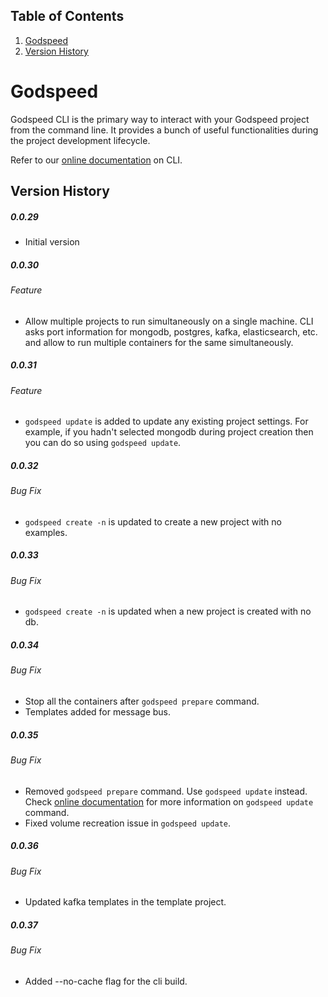## Table of Contents
1. [Godspeed](#godspeed)
2. [Version History](#version-history)

# Godspeed
Godspeed CLI is the primary way to interact with your Godspeed project from the command line. It provides a bunch of useful functionalities during the project development lifecycle.

Refer to our [online documentation](https://docs.mindgrep.com/docs/microservices/introduction-cli) on CLI.

## Version History
##### 0.0.29 
- Initial version

##### 0.0.30 
 ###### Feature
- Allow multiple projects to run simultaneously on a single machine. CLI asks port information for mongodb, postgres, kafka, elasticsearch, etc. and allow to run multiple containers for the same simultaneously. 

##### 0.0.31 
 ###### Feature
- `godspeed update` is added to update any existing project settings. 
  For example, if you hadn't selected mongodb during project creation then you can do so using `godspeed update`.

##### 0.0.32
 ###### Bug Fix
- `godspeed create -n` is updated to create a new project with no examples.

##### 0.0.33
 ###### Bug Fix
- `godspeed create -n` is updated when a new project is created with no db.

##### 0.0.34
 ###### Bug Fix
- Stop all the containers after `godspeed prepare` command.
- Templates added for message bus.

##### 0.0.35
 ###### Bug Fix
- Removed `godspeed prepare` command. Use `godspeed update` instead. Check [online documentation](https://docs.mindgrep.com/docs/microservices/introduction-cli) for more information on `godspeed update` command.
- Fixed volume recreation issue in `godspeed update`. 

##### 0.0.36
 ###### Bug Fix
- Updated kafka templates in the template project.

##### 0.0.37
 ###### Bug Fix
- Added --no-cache flag for the cli build.